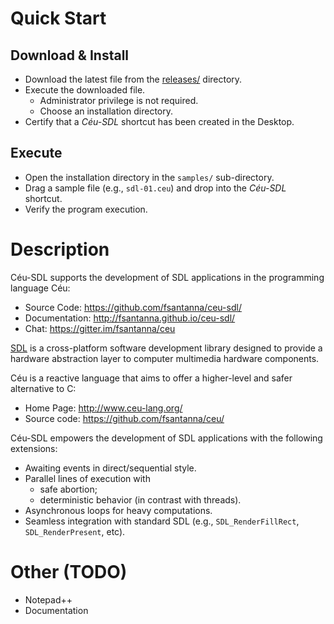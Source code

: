 # Quick Start

## Download & Install

- Download the latest file from the [releases/](releases/) directory.
- Execute the downloaded file.
    - Administrator privilege is not required.
    - Choose an installation directory.
- Certify that a *Céu-SDL* shortcut has been created in the Desktop.

## Execute

- Open the installation directory in the `samples/` sub-directory.
- Drag a sample file (e.g., `sdl-01.ceu`) and drop into the *Céu-SDL* shortcut.
- Verify the program execution.

# Description

Céu-SDL supports the development of SDL applications in the programming
language Céu:

- Source Code:   https://github.com/fsantanna/ceu-sdl/
- Documentation: http://fsantanna.github.io/ceu-sdl/
- Chat:          https://gitter.im/fsantanna/ceu

[SDL](http://www.libsdl.org/) is a cross-platform software development library
designed to provide a hardware abstraction layer to computer multimedia
hardware components.

Céu is a reactive language that aims to offer a higher-level and safer
alternative to C:

- Home Page:   http://www.ceu-lang.org/
- Source code: https://github.com/fsantanna/ceu/

Céu-SDL empowers the development of SDL applications with the following
extensions:

- Awaiting events in direct/sequential style.
  <!-- (e.g., timers, key presses, mouse motion, etc).-->
- Parallel lines of execution with
    - safe abortion;
    - deterministic behavior (in contrast with threads).
- Asynchronous loops for heavy computations.
- Seamless integration with standard SDL (e.g., `SDL_RenderFillRect`,
  `SDL_RenderPresent`, etc).

# Other (TODO)

- Notepad++
- Documentation
